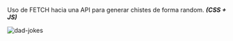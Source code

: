 Uso de FETCH hacia una API para generar chistes de forma random. ***(CSS + JS)***

![dad-jokes](https://github.com/ezomoza/Dad-jokes/assets/114027093/b96fb9be-a991-438d-b49f-cbaf4042e344)
